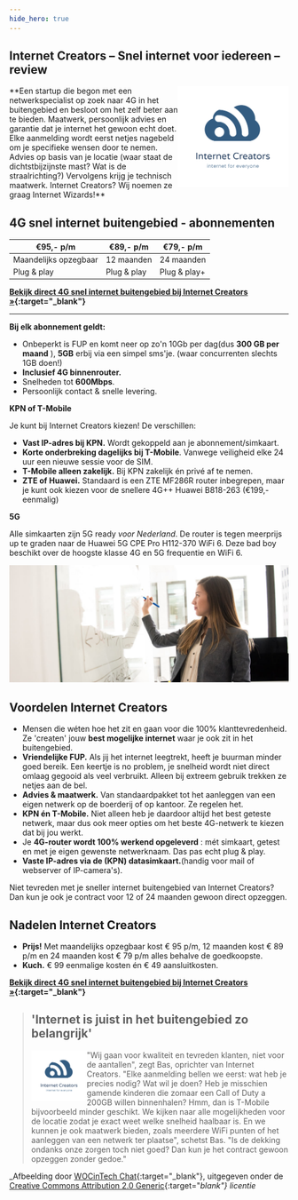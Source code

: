```yaml
---
hide_hero: true
---
```


## Internet Creators – Snel internet voor iedereen – review
<img style="float: right; width:200px;" src="/assets/images/logo-internet-creators.svg" alt="Internet Creators logo">
**Een startup die begon met een netwerkspecialist op zoek naar 4G in het buitengebied en besloot om het zelf beter aan te bieden. Maatwerk, persoonlijk advies en garantie dat je internet het gewoon echt doet. Elke aanmelding wordt eerst netjes nagebeld om je specifieke wensen door te nemen. Advies op basis van je locatie (waar staat de dichtstbijzijnste mast? Wat is de straalrichting?) Vervolgens krijg je technisch maatwerk. Internet Creators? Wij noemen ze graag Internet Wizards!**

## 4G snel internet buitengebied - abonnementen

| €95,- p/m     | €89,- p/m     | €79,- p/m  |
| ------------- | ------------- | ------------- |
| Maandelijks opzegbaar     | 12 maanden | 24 maanden |
| Plug & play | Plug & play | Plug & play+ |


**[Bekijk direct 4G snel internet buitengebied bij Internet Creators &raquo;](/internetcreators/){:target="_blank"}**

---

**Bij elk abonnement geldt:**

- Onbeperkt is FUP en komt neer op zo&#39;n 10Gb per dag(dus **300 GB per maand** ), **5GB** erbij via een simpel sms&#39;je. (waar concurrenten slechts 1GB doen!)
- **Inclusief 4G binnenrouter.**
- Snelheden tot **600Mbps**.
- Persoonlijk contact &amp; snelle levering.

**KPN of T-Mobile**

Je kunt bij Internet Creators kiezen! De verschillen:

- **Vast IP-adres bij KPN.** Wordt gekoppeld aan je abonnement/simkaart.
- **Korte onderbreking dagelijks bij T-Mobile**. Vanwege veiligheid elke 24 uur een nieuwe sessie voor de SIM.
- **T-Mobile alleen zakelijk.** Bij KPN zakelijk én privé af te nemen.
- **ZTE of Huawei.** Standaard is een ZTE MF286R router inbegrepen, maar je kunt ook kiezen voor de snellere 4G++ Huawei B818-263 (€199,- eenmalig)

**5G**

Alle simkaarten zijn 5G ready _voor Nederland_. De router is tegen meerprijs up te graden naar de Huawei 5G CPE Pro H112-370 WiFi 6. Deze bad boy beschikt over de hoogste klasse 4G en 5G frequentie en WiFi 6.

![Alt](/assets/images/vrouw-op-whiteboard.jpg "Internet Creators Snel internet buitengebied")

## Voordelen Internet Creators

- Mensen die wéten hoe het zit en gaan voor die 100% klanttevredenheid. Ze &#39;createn&#39; jouw **best mogelijke internet** waar je ook zit in het buitengebied.
- **Vriendelijke FUP.** Als jij het internet leegtrekt, heeft je buurman minder goed bereik. Een keertje is no problem, je snelheid wordt niet direct omlaag gegooid als veel verbruikt. Alleen bij extreem gebruik trekken ze netjes aan de bel.
- **Advies &amp; maatwerk.** Van standaardpakket tot het aanleggen van een eigen netwerk op de boerderij of op kantoor. Ze regelen het.
- **KPN én T-Mobile.** Niet alleen heb je daardoor altijd het best geteste netwerk, maar dus ook meer opties om het beste 4G-netwerk te kiezen dat bij jou werkt.
- Je **4G-router wordt 100% werkend opgeleverd** : mét simkaart, getest en met je eigen gewenste netwerknaam. Das pas echt plug &amp; play.
- **Vaste IP-adres via de (KPN) datasimkaart.**(handig voor mail of webserver of IP-camera&#39;s).

Niet tevreden met je sneller internet buitengebied van Internet Creators? Dan kun je ook je contract voor 12 of 24 maanden gewoon direct opzeggen.

## Nadelen Internet Creators

- **Prijs!** Met maandelijks opzegbaar kost € 95 p/m, 12 maanden kost € 89 p/m en 24 maanden kost € 79 p/m alles behalve de goedkoopste.
- **Kuch.** € 99 eenmalige kosten én € 49 aansluitkosten.

**[Bekijk direct 4G snel internet buitengebied bij Internet Creators &raquo;](/internetcreators/){:target="_blank"}**

> ## &#39;Internet is juist in het buitengebied zo belangrijk&#39;
> <img style="float: left; width:100px;" src="/assets/images/logo-internet-creators.svg" alt="Internet Creators logo">&quot;Wij gaan voor kwaliteit en tevreden klanten, niet voor de aantallen&quot;, zegt Bas, oprichter van Internet Creators. &quot;Elke aanmelding bellen we eerst: wat heb je precies nodig? Wat wil je doen? Heb je misschien gamende kinderen die zomaar een Call of Duty a 200GB willen binnenhalen? Hmm, dan is T-Mobile bijvoorbeeld minder geschikt. We kijken naar alle mogelijkheden voor de locatie zodat je exact weet welke snelheid haalbaar is. En we kunnen je ook maatwerk bieden, zoals meerdere WiFi punten of het aanleggen van een netwerk ter plaatse&quot;, schetst Bas. &quot;Is de dekking ondanks onze zorgen toch niet goed? Dan kun je het contract gewoon opzeggen zonder gedoe.&quot;

_Afbeelding door [WOCinTech Chat](https://www.flickr.com/photos/wocintechchat/25167708354/){:target="_blank"}, uitgegeven onder de [Creative Commons Attribution 2.0 Generic](https://creativecommons.org/licenses/by/2.0/){:target="_blank"} licentie_
